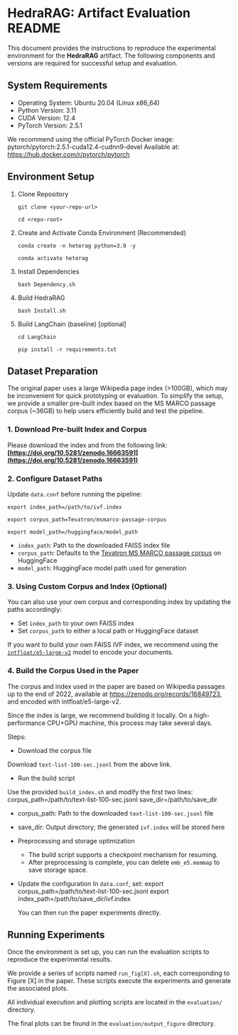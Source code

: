 # HedraRAG: Artifact Evaluation README

This document provides the instructions to reproduce the experimental environment for the **HedraRAG** artifact. The following components and versions are required for successful setup and evaluation.

## System Requirements

- Operating System: Ubuntu 20.04 (Linux x86_64)
- Python Version: 3.11
- CUDA Version: 12.4
- PyTorch Version: 2.5.1

We recommend using the official PyTorch Docker image: pytorch/pytorch:2.5.1-cuda12.4-cudnn9-devel
Available at: https://hub.docker.com/r/pytorch/pytorch

## Environment Setup

1. Clone Repository

   ```git clone <your-repo-url>```

   ```cd <repo-root>```

2. Create and Activate Conda Environment (Recommended)

   ```conda create -n heterag python=3.9 -y```

   ```conda activate heterag```

3. Install Dependencies

   ```bash Dependency.sh```

6. Build HedraRAG

   ```bash Install.sh```

7. Build LangChain (baseline) [optional]

   ```cd LangChain```

   ```pip install -r requirements.txt```

## Dataset Preparation

The original paper uses a large Wikipedia page index (>100GB), which may be inconvenient for quick prototyping or evaluation. To simplify the setup, we provide a smaller pre-built index based on the MS MARCO passage corpus (~36GB) to help users efficiently build and test the pipeline.

### 1. Download Pre-built Index and Corpus

Please download the index and from the following link: **[https://doi.org/10.5281/zenodo.16663591](https://doi.org/10.5281/zenodo.16663591)**

### 2. Configure Dataset Paths

Update `data.conf` before running the pipeline:

```
export index_path=/path/to/ivf.index

export corpus_path=Tevatron/msmarco-passage-corpus

export model_path=/huggingface/model_path
```

- `index_path`: Path to the downloaded FAISS index file
- `corpus_path`: Defaults to the [Tevatron MS MARCO passage corpus](https://huggingface.co/datasets/Tevatron/msmarco-passage-corpus) on HuggingFace
- `model_path`: HuggingFace model path used for generation

### 3. Using Custom Corpus and Index (Optional)

You can also use your own corpus and corresponding index by updating the paths accordingly:

- Set `index_path` to your own FAISS index
- Set `corpus_path` to either a local path or HuggingFace dataset

If you want to build your own FAISS IVF index, we recommend using the [`intfloat/e5-large-v2`](https://huggingface.co/intfloat/e5-large-v2) model to encode your documents.

### 4. Build the Corpus Used in the Paper

The corpus and index used in the paper are based on Wikipedia passages up to the end of 2022, available at https://zenodo.org/records/16849723, and encoded with intfloat/e5-large-v2.

Since the index is large, we recommend building it locally. On a high-performance CPU+GPU machine, this process may take several days.

Steps:

- Download the corpus file

Download `text-list-100-sec.jsonl` from the above link.

- Run the build script

Use the provided `build_index.sh` and modify the first two lines:
corpus_path=/path/to/text-list-100-sec.jsonl
save_dir=/path/to/save_dir

   - corpus_path: Path to the downloaded `text-list-100-sec.jsonl` file
   - save_dir: Output directory; the generated `ivf.index` will be stored here

- Preprocessing and storage optimization
   - The build script supports a checkpoint mechanism for resuming.
   - After preprocessing is complete, you can delete `emb_e5.memmap` to save storage space.

- Update the configuration
   In `data.conf`, set:
   export corpus_path=/path/to/text-list-100-sec.jsonl
   export index_path=/path/to/save_dir/ivf.index

   You can then run the paper experiments directly.

## Running Experiments

Once the environment is set up, you can run the evaluation scripts to reproduce the experimental results.

We provide a series of scripts named `run_fig[X].sh`, each corresponding to Figure [X] in the paper. These scripts execute the experiments and generate the associated plots.

All individual execution and plotting scripts are located in the `evaluation/` directory.

The final plots can be found in the `evaluation/output_figure` directory.
